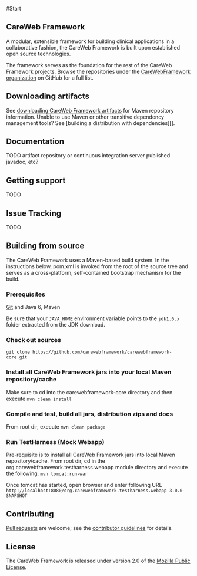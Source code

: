 #Start

## CareWeb Framework
A modular, extensible framework for building clinical applications in a collaborative fashion, the CareWeb Framework is
built upon established open source technologies.

The framework serves as the foundation for the rest of the CareWeb Framework projects. Browse the
repositories under the [CareWebFramework organization][] on GitHub for a full list.

## Downloading artifacts
See [downloading CareWeb Framework artifacts][] for Maven repository information. Unable to
use Maven or other transitive dependency management tools? See [building a
distribution with dependencies][].

## Documentation
TODO artifact repository or continuous integration server published javadoc, etc?

## Getting support
TODO

## Issue Tracking
TODO

## Building from source
The CareWeb Framework uses a Maven-based build system. In the instructions
below, pom.xml is invoked from the root of the source tree and serves as
a cross-platform, self-contained bootstrap mechanism for the build.

### Prerequisites

[Git][] and Java 6, Maven

Be sure that your `JAVA_HOME` environment variable points to the `jdk1.6.x` folder
extracted from the JDK download.

### Check out sources
`git clone https://github.com/carewebframework/carewebframework-core.git`

### Install all CareWeb Framework jars into your local Maven repository/cache
Make sure to cd into the carewebframework-core directory and then execute
`mvn clean install`

### Compile and test, build all jars, distribution zips and docs
From root dir, execute
`mvn clean package`

### Run TestHarness (Mock Webapp)
Pre-requisite is to install all CareWeb Framework jars into local Maven repository/cache.
From root dir, cd in the org.carewebframework.testharness.webapp module directory and execute the following.
`mvn tomcat:run-war`

Once tomcat has started, open browser and enter following URL
`http://localhost:8080/org.carewebframework.testharness.webapp-3.0.0-SNAPSHOT`

## Contributing
[Pull requests][] are welcome; see the [contributor guidelines][] for details.

## License
The CareWeb Framework is released under version 2.0 of the [Mozilla Public License][].

[CareWebFramework organization]: https://github.com/carewebframework
[downloading CareWeb Framework artifacts]: https://github.com/carewebframework/carewebframework-core/wiki/Downloading-CWF-artifacts
[Javadoc]: #
[Git]: http://help.github.com/set-up-git-redirect
[Pull requests]: http://help.github.com/send-pull-requests
[contributor guidelines]: #
[Mozilla Public License]: https://github.com/carewebframework/carewebframework-core/blob/master/LICENSE.md
